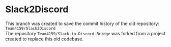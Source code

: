 # Slack2Discord
This branch was created to save the commit history of the old repository: `Team4159/Slack2Discord`<br>
The repository `Team4159/Slack-to-Discord-Bridge` was forked from a project created to replace this old codebase.<br>
